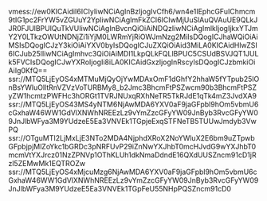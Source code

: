 vmess://ew0KICAidiI6ICIyIiwNCiAgInBzIjogIvCfh6/wn4e1IEphcGFuIChmcm9tIG1pc2FrYW5vZGUuY2YpIiwNCiAgImFkZCI6ICIwMjUuSlAuQVAuUE9QLkJJR0FJUlBPUlQuTkVUIiwNCiAgInBvcnQiOiAiNDQzIiwNCiAgImlkIjogIjkxYTJmY2Y0LTkzOWUtNDNjZi1iYjM0LWRmYjRiOWJmNzg2MiIsDQogICJhaWQiOiAiMSIsDQogICJzY3kiOiAiYXV0byIsDQogICJuZXQiOiAid3MiLA0KICAidHlwZSI6ICJub25lIiwNCiAgImhvc3QiOiAiMDI1LkpQLkFQLlBPUC5CSUdBSVJQT1JULk5FVCIsDQogICJwYXRoIjogIi8iLA0KICAidGxzIjogInRscyIsDQogICJzbmkiOiAiIg0KfQ==
ssr://MTQ5LjEyOS4xMTMuMjQyOjYwMDAxOmF1dGhfY2hhaW5fYTpub25lOnBsYWluOlltRnVZVzVoTURBMy8_b2Jmc3BhcmFtPSZwcm90b3BhcmFtPSZyZW1hcmtzPWFHc3hORGt1TVRJNUxqRXhNeTR5TkRJdE1qTk4mZ3JvdXA9
ssr://MTQ5LjEyOS43MS4yNTM6NjAwMDA6YXV0aF9jaGFpbl9hOm5vbmU6cGxhaW46WW1GdVlXNWhNREEzLz9vYmZzcGFyYW09JnByb3RvcGFyYW09JnJlbWFya3M9YUdzeE5Ea3VNVEk1TGpjeExqSTFNeTB5TUUwJmdyb3VwPQ
ssr://OTguMTI2LjMxLjE3NTo2MDA4NjphdXRoX2NoYWluX2E6bm9uZTpwbGFpbjpjMlZoYkc1bGRDc3pNRFUvP29iZnNwYXJhbT0mcHJvdG9wYXJhbT0mcmVtYXJrcz01NzZPNVp1OThKLUh1dkNmaDdndE16QXdUUSZncm91cD1jRzl5ZEMwMk1EQTROZw
ssr://MTQ5LjEyOS4xMjcuMzg6NjAwMDA6YXV0aF9jaGFpbl9hOm5vbmU6cGxhaW46WW1GdVlXNWhNREEzLz9vYmZzcGFyYW09JnByb3RvcGFyYW09JnJlbWFya3M9YUdzeE5Ea3VNVEk1TGpFeU55NHpPQSZncm91cD0
